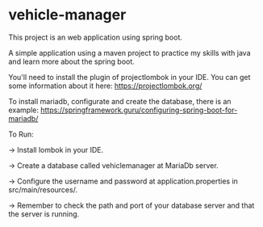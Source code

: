 # vehicle-manager
This project is an web application using spring boot.

A simple application using a maven project to practice my skills with java and learn more about the spring boot.

You'll need to install the plugin of projectlombok in your IDE. You can get some information about it here: https://projectlombok.org/

To install mariadb, configurate and create the database, there is an example: https://springframework.guru/configuring-spring-boot-for-mariadb/

To Run:

-> Install lombok in your IDE.

-> Create a database called vehiclemanager at MariaDb server.

-> Configure the username and password at application.properties in src/main/resources/.

-> Remember to check the path and port of your database server and that the server is running.
